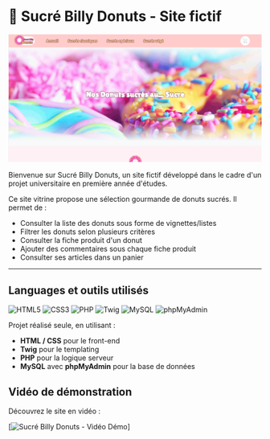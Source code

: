 # 🍩 Sucré Billy Donuts - Site fictif
![Image du projet](sucrebilly.PNG)

Bienvenue sur Sucré Billy Donuts, un site fictif développé dans le cadre d'un projet universitaire en première année d'études.

Ce site vitrine propose une sélection gourmande de donuts sucrés. Il permet de :
- Consulter la liste des donuts sous forme de vignettes/listes
- Filtrer les donuts selon plusieurs critères
- Consulter la fiche produit d'un donut
- Ajouter des commentaires sous chaque fiche produit
- Consulter ses articles dans un panier

---

## Languages et outils utilisés

![HTML5](https://img.shields.io/badge/HTML5-E34F26?logo=html5&logoColor=white)
![CSS3](https://img.shields.io/badge/CSS3-1572B6?logo=css3&logoColor=white)
![PHP](https://img.shields.io/badge/PHP-777BB4?logo=php&logoColor=white)
![Twig](https://img.shields.io/badge/Twig-FFDB00?logo=twig&logoColor=black)
![MySQL](https://img.shields.io/badge/MySQL-4479A1?logo=mysql&logoColor=white)
![phpMyAdmin](https://img.shields.io/badge/phpMyAdmin-F47721?logo=phpmyadmin&logoColor=white)

Projet réalisé seule, en utilisant :

- **HTML / CSS** pour le front-end
- **Twig** pour le templating
- **PHP** pour la logique serveur
- **MySQL** avec **phpMyAdmin** pour la base de données


## Vidéo de démonstration

 Découvrez le site en vidéo :

[![Sucré Billy Donuts - Vidéo Démo](https://youtu.be/tqCN1DR-f3Q)]
